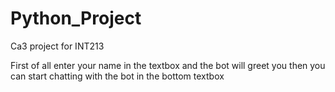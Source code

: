 # Python_Project
Ca3 project for INT213

First of all enter your name in the textbox and the bot will greet you
then you can start chatting with the bot in the bottom textbox
